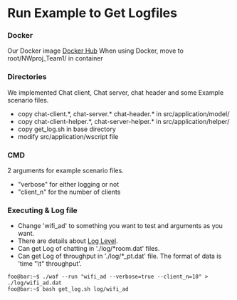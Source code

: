 # Run Example to Get Logfiles

### Docker
Our Docker image [Docker Hub](https://hub.docker.com/r/dbswogks1534/team1)
When using Docker, move to root/NWproj_Team1/ in container

### Directories
We implemented Chat client, Chat server, chat header and some Example scenario files.
* copy chat-client.\*, chat-server.* chat-header.* in src/application/model/
* copy chat-client-helper.\*, chat-server-helper.* in src/application/helper/
* copy get_log.sh in base directory
* modify src/application/wscript file

### CMD 
2 arguments for example scenario files.
* "verbose" for either logging or not
* "client_n" for the number of clients

### Executing & Log file
* Change 'wifi_ad' to something you want to test and arguments as you want.
* There are details about [Log Level](https://www.nsnam.org/docs/manual/html/logging.html#severity-and-level-options).
* Can get Log of chatting in './log/*room.dat' files.
* Can get Log of throughput in './log/*_pt.dat' file. The format of data is 'time "\t" throughput'.

```console
foo@bar:~$ ./waf --run "wifi_ad --verbose=true --client_n=10" > ./log/wifi_ad.dat
foo@bar:~$ bash get_log.sh log/wifi_ad
```
